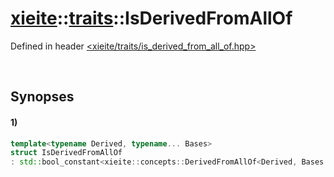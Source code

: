 # [xieite](../../xieite.md)\:\:[traits](../../traits.md)\:\:IsDerivedFromAllOf
Defined in header [<xieite/traits/is_derived_from_all_of.hpp>](../../../include/xieite/traits/is_derived_from_all_of.hpp)

&nbsp;

## Synopses
#### 1)
```cpp
template<typename Derived, typename... Bases>
struct IsDerivedFromAllOf
: std::bool_constant<xieite::concepts::DerivedFromAllOf<Derived, Bases...>> {};
```
